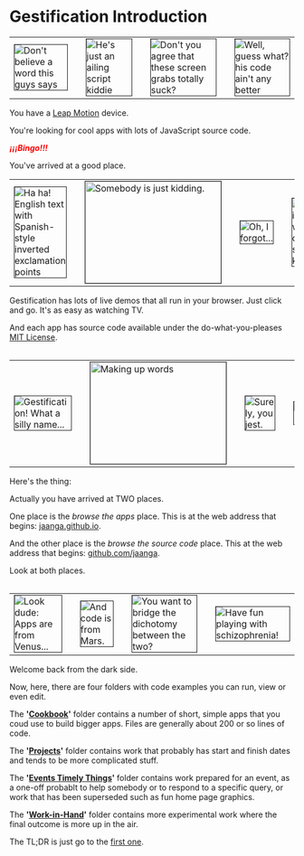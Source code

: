 Gestification Introduction
=========================
<!-- Only show the following when viewed on GitHub.com -->
<div style=display:none; >
You may also view this project as a <a href="http://jaanga.github.io/gestification/" target="_blank">Jaanga app</a>.
</div>

<!-- Only show the following when viewed on GitHub.io
<iframe src=switch-jaanga-github.html border=no height=50 width=500 style="border:0px solid black;height:50px;width:500px;" ></iframe>
 -->
<!--



http://jaanga.github.io/gestification/cookbook/jest-play/json/r1/jest-record-json-screen-grab-240x180.png

src=http://jaanga.github.io/gestification/cookbook/gesture-tally/r1/gesture-tally-screen-grab-240x180.png 
-->

<table>
<tr>
<td>
<img src=http://jaanga.github.io/gestification/cookbook/jest-live/r1/jest-live-screen-grab-240x180.png border=1 title="Don&apos;t believe a word this guys says" >
</td>
<td></td>
<td>

<img src=http://jaanga.github.io/gestification/projects/flying-leap-3d/castle/castle-240x160.png  border=1 title='He&apos;s just an ailing script kiddie' >

</td>
<td></td>
<td>
<img src=http://jaanga.github.io/gestification/cookbook/phalanges/r7/phalanges-screen-grab-240x180.png border=1 title='Don&apos;t you agree that these screen grabs totally suck?' >

</td>
<td></td>
<td>
<img src=http://jaanga.github.io/gestification/cookbook/pointing-or-not/r1/pointing-or-not-screen-grab-240x180.png border=1 title='Well, guess what? his code ain&apos;t any better' >

</td>
</tr>
</table>

You have a [Leap Motion](http://leapmotion.com) device.  

You're looking for cool apps with lots of JavaScript source code.  

<b style="color:red" title="Yay! Yippee! Hooray!"><i>&iexcl;&iexcl;&iexcl;Bingo!!!</i></b>

You've arrived at a good place.  

<table>
<tr>
<td>
<img border=1 src=http://jaanga.github.io/gestification/cookbook/yougest/r4/index-screen-grab-240x180.png title='Ha ha! English text with Spanish-style inverted exclamation points' >
</td>
<td></td>
<td>
<img src=http://jaanga.github.io/gestification/projects/flying-leap-3d/barfolina-pavillion/r2/pavilion-240x160.png  height=180 width=240 border=1 title='Somebody is just kidding.' >
</td>
<td></td>
<td>
<img src=http://jaanga.github.io/gestification/cookbook/draw-3d-objects/r1/draw-3d-objects-screen-grab-240x180.png border=1 title='Oh, I forgot...' >
</td>
<td></td>
<td>
<img border=1 src=http://jaanga.github.io/gestification/cookbook/pitch-roll-yaw/r2/pitch-roll-yaw-screen-grab-240x180.png title='This is the work of a script-kiddie' >
</td>
</tr>
<table>

<!--
JavaScript web-apps from Jaanga for the awesome [Leap Motion](http://leapmotion.com) device.
-->

Gestification has lots of live demos that all run in your browser. Just click and go. It's as easy as watching TV.

And each app has source code available under the do-what-you-pleases [MIT License](http://en.wikipedia.org/wiki/MIT_License).

<table>
<tr>
<td>
<img src=http://jaanga.github.io/gestification/cookbook/leap-direction-vs-normal/r2/leap-direction-vs-normal-screen-grab-240x180.png border=1 title='Gestification! What a silly name...'  >
</td>
<td></td>
<td>
<img src=http://jaanga.github.io/gestification/projects/flying-leap-3d/r1/flying-leap-r1-240x160.png height=180 width=240 border=1  title='Making up words' />
</td>
<td></td>
<td>
<img src=http://jaanga.github.io/gestification/projects/air-hand/r1/air-hand-r1-h2-240x160.png border=1 title='Surely, you jest.' >
</td>
<td></td>
<td>
<img src=http://jaanga.github.io/gestification/cookbook/handy-videos/r1/handy-videos-screen-grab-240x180.png border=1 title='quite unjestifiably.' />
</td>
</tr>
<table>

Here's the thing:

Actually you have arrived at TWO places.

One place is the _browse the apps_ place. This is at the web address that begins: [jaanga.github.io](http://jaanga.github.io/gestification).

And the other place is the _browse the source code_ place. This at the web address that begins: [github.com/jaanga](https://github.com/jaanga/gestification/blob/gh-pages/gestification-introduction.md).

Look at both places.

<table>
<tr>
<td>
<img src=http://jaanga.github.io/gestification/cookbook/show-of-hands/r1/show-of-hands-screen-grab-240x180.png border=1 title='Look dude: Apps are from Venus...'/>
</td>
<td></td>
<td>
<img src=http://jaanga.github.io/gestification/cookbook/touchly/r4/touchly-screen-grab-240x180.png border=1 title='And code is from Mars.' />
</td>
<td></td>
<td>
<img src=http://jaanga.github.io/gestification/events-timely/home-page/r1/home-page-r1-240x187.png border=1 title='You want to bridge the dichotomy between the two?' />
</td>
<td></td>
<td>
<img src=http://jaanga.github.io/gestification/cookbook/murgatroyd-heaven/r1/murgatroyd-heaven-screen-grab-240x180.png border=1 title='Have fun playing with schizophrenia!' />
</td>
</tr>
<table>

Welcome back from the dark side.

Now, here, there are four folders with code examples you can run, view or even edit.

The **'[Cookbook](https://github.com/jaanga/gestification/tree/gh-pages/cookbook)'** folder contains a number of short, simple apps that you coud use to build bigger apps. Files are generally about 200 or so lines of code.

The **'[Projects](https://github.com/jaanga/gestification/tree/gh-pages/projects)'** folder contains work that probably has start and finish dates and tends to be more complicated stuff.

The **'[Events Timely Things](https://github.com/jaanga/gestification/tree/gh-pages/events-timely)'** folder contains work prepared for an event, as a one-off probablt to help somebody or to respond to a specific query, or work that has been superseded such as fun home page graphics.

The **'[Work-in-Hand](https://github.com/jaanga/gestification/tree/gh-pages/work-in-hand)'** folder contains more experimental work where the final outcome is more up in the air.

The TL;DR is<!-- , <bdo dir="rtl" title='The BDO tag is a barrel of monkeys fun!' >hello</bdo>, --> just go to the [first one]( http://jaanga.github.io/gestification/cookbook/index.html).

